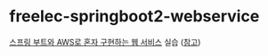 # freelec-springboot2-webservice
[스프링 부트와 AWS로 혼자 구현하는 웹 서비스](http://www.kyobobook.co.kr/product/detailViewKor.laf?ejkGb=KOR&mallGb=KOR&barcode=9788965402602&orderClick=LEa&Kc=) 실습
([참고](https://github.com/jojoldu/freelec-springboot2-webservice))
